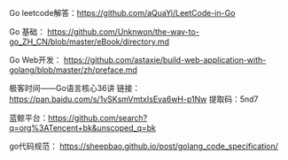 Go leetcode解答：https://github.com/aQuaYi/LeetCode-in-Go

Go 基础：        https://github.com/Unknwon/the-way-to-go_ZH_CN/blob/master/eBook/directory.md

Go Web开发：     https://github.com/astaxie/build-web-application-with-golang/blob/master/zh/preface.md

极客时间——Go语言核心36讲
链接：https://pan.baidu.com/s/1vSKsmVmtxIsEva6wH-p1Nw 
提取码：5nd7 

蓝鲸平台：https://github.com/search?q=org%3ATencent+bk&unscoped_q=bk

go代码规范： https://sheepbao.github.io/post/golang_code_specification/

